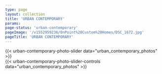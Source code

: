 ```yaml
---
type: page
layout: collection
title: 'URBAN CONTEMPORARY'
params:
page-status: 'urban-contemporary'
pageImage: '/v1552959236/OnPoint%20Custom%20Homes/DSC_1672.jpg'
pageTitle: 'URBAN CONTEMPORARY'
---
```


<div class="bg-grey-lighter w-full py-5 mb-5 big-slide-collection">
    <div class='slider slider-collection'>
        {{< urban-contemporary-photo-slider data="urban_contemporary_photos" >}}
    </div>
</div>

<div class="flex flex-wrap w-full">
    <div class='slider-controls flex flex-wrap w-full items-center z-50'>
        {{< urban-contemporary-photo-slider-controls data="urban_contemporary_photos" >}}
    </div>
</div>
